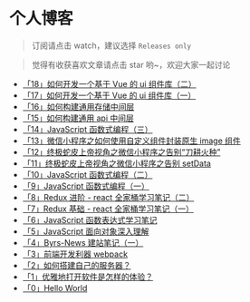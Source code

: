 # 个人博客

> 订阅请点击 watch，建议选择 `Releases only`

> 觉得有收获喜欢文章请点击 star 哟~，欢迎大家一起讨论

* [「18」如何开发一个基于 Vue 的 ui 组件库（二）](https://buptsteve.github.io/blog/posts/018.how-to-build-a-vue-ui-lib-2.html)
* [「17」如何开发一个基于 Vue 的 ui 组件库（一）](https://buptsteve.github.io/blog/posts/017.how-to-build-a-vue-ui-lib-1.html)
* [「16」如何构建通用存储中间层](https://buptsteve.github.io/blog/posts/016.how-to-build-a-common-storage-layer.html)
* [「15」如何构建通用 api 中间层](https://buptsteve.github.io/blog/posts/015.how-to-build-a-common-api-layer.html)
* [「14」JavaScript 函数式编程（三）](https://buptsteve.github.io/blog/posts/014.fp-in-js-3.html)
* [「13」微信小程序之如何使用自定义组件封装原生 image 组件](https://buptsteve.github.io/blog/posts/013.how-to-encapsulate-image-in-mina.html)
* [「12」终极蛇皮上帝视角之微信小程序之告别“刀耕火种”](https://buptsteve.github.io/blog/posts/012.say-goodbye-to-mina-native.html)
* [「11」终极蛇皮上帝视角之微信小程序之告别 setData](https://buptsteve.github.io/blog/posts/011.say-goodbye-to-mina-setData.html)
* [「10」JavaScript 函数式编程（二）](https://buptsteve.github.io/blog/posts/010.fp-in-js-2.html)
* [「9」JavaScript 函数式编程（一）](https://buptsteve.github.io/blog/posts/009.fp-in-js-1.html)
* [「8」Redux 进阶 - react 全家桶学习笔记（二）](https://buptsteve.github.io/blog/posts/008.advanced-redux.html)
* [「7」Redux 基础 - react 全家桶学习笔记（一）](https://buptsteve.github.io/blog/posts/007.redux-basis.html)
* [「6」JavaScript 函数表达式学习笔记](https://buptsteve.github.io/blog/posts/006.js-function-chapter7.html)
* [「5」JavaScript 面向对象深入理解](https://buptsteve.github.io/blog/posts/005.js-oo-chapter6.html)
* [「4」Byrs-News 建站笔记（一）](https://buptsteve.github.io/blog/posts/004.byrs-news%20notes%201.html)
* [「3」前端开发利器 webpack](https://buptsteve.github.io/blog/posts/003.js-webpack.html)
* [「2」如何搭建自己的服务器？](https://buptsteve.github.io/blog/posts/002.centos-server.html)
* [「1」优雅地打开软件是怎样的体验？](https://buptsteve.github.io/blog/posts/001.the-way-to-open-software.html)
* [「0」Hello World](https://buptsteve.github.io/blog/posts/000.hello-world.html)
